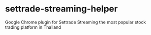# settrade-streaming-helper

Google Chrome plugin for Settrade Streaming the most popular stock trading platform in Thailand
